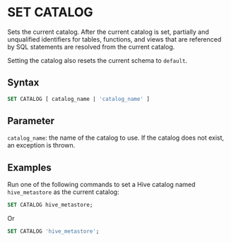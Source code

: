 # SET CATALOG

Sets the current catalog. After the current catalog is set, partially and unqualified identifiers for tables, functions, and views that are referenced by SQL statements are resolved from the current catalog.

Setting the catalog also resets the current schema to `default`.

## Syntax

```SQL
SET CATALOG [ catalog_name | 'catalog_name' ]
```

## Parameter

`catalog_name`: the name of the catalog to use. If the catalog does not exist, an exception is thrown.

## Examples

Run one of the following commands to set a Hive catalog named `hive_metastore` as the current catalog:

```SQL
SET CATALOG hive_metastore;
```

Or

```SQL
SET CATALOG 'hive_metastore';
```
